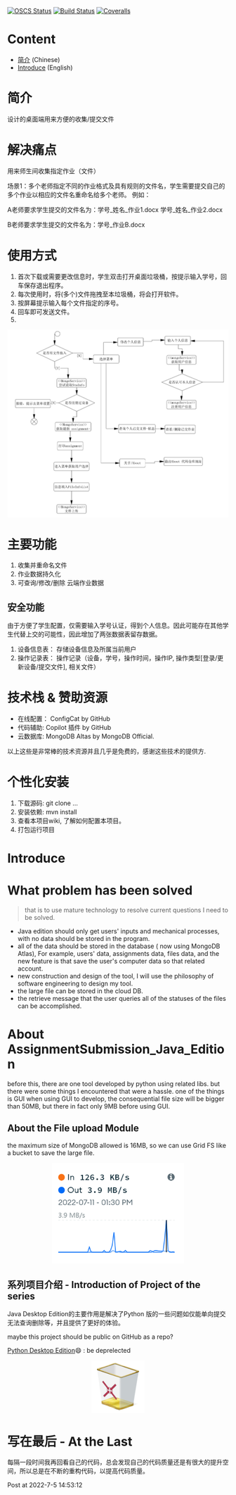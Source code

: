 [![OSCS Status](https://www.oscs1024.com/platform/badge/.svg?size=small)](https://www.murphysec.com/dr/yOeb26pRLRus7V4HaN)
[![Build Status](https://app.travis-ci.com/GWillS163/AssignmentSubmission_Java_Edition.svg?branch=master)](https://app.travis-ci.com/GWillS163/AssignmentSubmission_Java_Edition)
[![Coveralls](https://img.shields.io/coveralls/xcatliu/pagic.svg)](https://coveralls.io/github/xcatliu/pagic)

# Content

- [简介](#简介) (Chinese)
- [Introduce](#Introduce) (English)

# 简介

设计的桌面端用来方便的收集/提交文件

# 解决痛点

用来师生间收集指定作业（文件）

场景1：多个老师指定不同的作业格式及具有规则的文件名，学生需要提交自己的多个作业以相应的文件名重命名给多个老师。
例如：

A老师要求学生提交的文件名为：学号_姓名_作业1.docx 学号_姓名_作业2.docx

B老师要求学生提交的文件名为：学号_作业B.docx

# 使用方式

1. 首次下载或需要更改信息时，学生双击打开桌面垃圾桶，按提示输入学号，回车保存退出程序。
2. 每次使用时，将(多个)文件拖拽至本垃圾桶，将会打开软件。
3. 按屏幕提示输入每个文件指定的序号。
4. 回车即可发送文件。
5.

<div align=center >
<img src="readme_md_files/activityDiagram_1.jpg?v=1&type=image" width="600" align="center"/>
</div>


# 主要功能

1. 收集并重命名文件
2. 作业数据持久化
3. 可查询/修改/删除 云端作业数据


## 安全功能

由于方便了学生配置，仅需要输入学号认证，得到个人信息。因此可能存在其他学生代替上交的可能性，因此增加了两张数据表留存数据。

1. 设备信息表： 存储设备信息及所属当前用户
2. 操作记录表： 操作记录（设备，学号，操作时间，操作IP, 操作类型[登录/更新设备/提交文件], 相关文件）

# 技术栈 & 赞助资源

- 在线配置： ConfigCat by GitHub
- 代码辅助: Copilot 插件 by GitHub
- 云数据库: MongoDB Altas by MongoDB Official.

以上这些是非常棒的技术资源并且几乎是免费的，感谢这些技术的提供方.


# 个性化安装

1. 下载源码: git clone ...
2. 安装依赖: mvn install
3. 查看本项目wiki, 了解如何配置本项目。
4. 打包运行项目

# Introduce

# What problem has been solved


> that is to use mature technology to resolve current questions I need to be solved.

- Java edition should only get users' inputs and mechanical processes, with no data should be stored in the program.
- all of the data should be stored in the database ( now using MongoDB Atlas), For example, users' data, assignments data, files data, and the new feature is that save the user's computer data so that related account.
- new construction and design of the tool, I will use the philosophy of software engineering to design my tool.
- the large file can be stored in the cloud DB.
- the retrieve message that the user queries all of the statuses of the files can be accomplished.

# About AssignmentSubmission_Java_Edition

before this, there are one tool developed by python using related libs.
but there were some things I encountered that were a hassle. one of the things is GUI when using GUI to develop, the consequential file size will be bigger than 50MB, but there in fact only 9MB before using GUI.


## About the File upload Module

the maximum size of MongoDB allowed is 16MB, so we can use Grid FS like a bucket to save the large file.

<div align=center>
<img src="readme_md_files/6219abd0-0267-11ed-8a18-1b2e03e7ecbb.jpeg?v=1&type=image" width="300"/>
</div>


## 系列项目介绍 - Introduction of Project of the series

Java Desktop Edition的主要作用是解决了Python 版的一些问题如仅能单向提交无法查询删除等，并且提供了更好的体验。

maybe this project should be public on GitHub as a repo?

[Python Desktop Edition](https://github.com/GWillS163/AssignmentSubmission_Python_Edition)😄 : be deprelected

<div align=center>
<img src="readme_md_files/b1b79940-0267-11ed-8a18-1b2e03e7ecbb.jpeg?v=1&type=image" width="120"/>
</div>

# 写在最后 - At the Last

每隔一段时间我再回看自己的代码，总会发现自己的代码质量还是有很大的提升空间，所以总是在不断的重构代码，以提高代码质量。


Post at 2022-7-5 14:53:12
